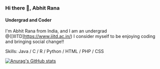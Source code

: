 ### Hi there 👋, Abhit Rana
#### Undergrad and Coder


I'm Abhit Rana from India, and I am an undergrad @([IIITD]https://www.iiitd.ac.in/) I consider myself to be enjoying coding and bringing social change!!

Skills: Java / C / R / Python / HTML / PHP / CSS


[![Anurag's GitHub stats](https://github-readme-stats.vercel.app/api?username=abhit-rana)](https://github.com/abhit-rana/github-readme-stats)

